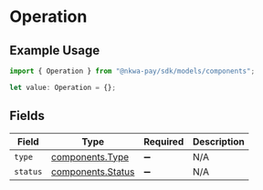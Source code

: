 # Operation

## Example Usage

```typescript
import { Operation } from "@nkwa-pay/sdk/models/components";

let value: Operation = {};
```

## Fields

| Field                                                  | Type                                                   | Required                                               | Description                                            |
| ------------------------------------------------------ | ------------------------------------------------------ | ------------------------------------------------------ | ------------------------------------------------------ |
| `type`                                                 | [components.Type](../../models/components/type.md)     | :heavy_minus_sign:                                     | N/A                                                    |
| `status`                                               | [components.Status](../../models/components/status.md) | :heavy_minus_sign:                                     | N/A                                                    |